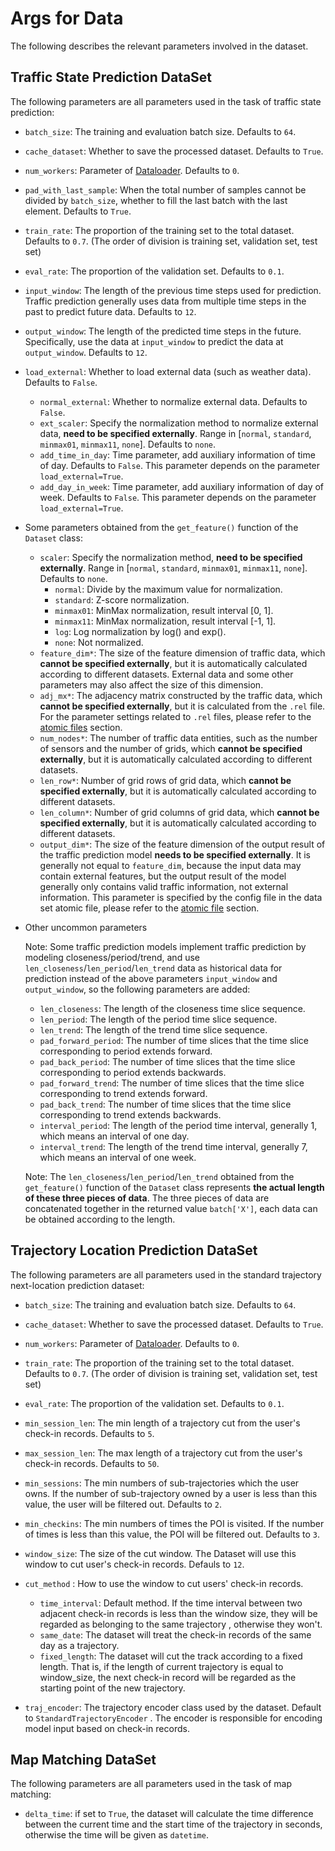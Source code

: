 # Args for Data

The following describes the relevant parameters involved in the dataset.

## Traffic State Prediction DataSet

The following parameters are all parameters used in the task of traffic state prediction:

- `batch_size`: The training and evaluation batch size. Defaults to `64`.

- `cache_dataset`:  Whether to save the processed dataset. Defaults to `True`.

- `num_workers`:  Parameter of [Dataloader](https://pytorch.org/docs/stable/data.html?highlight=dataloader#torch.utils.data.DataLoader). Defaults to `0`.

- `pad_with_last_sample`:  When the total number of samples cannot be divided by `batch_size`, whether to fill the last batch with the last element. Defaults to `True`.

- `train_rate`: The proportion of the training set to the total dataset.  Defaults to `0.7`. (The order of division is training set, validation set, test set)

- `eval_rate`: The proportion of the validation set. Defaults to `0.1`. 

- `input_window`: The length of the previous time steps used for prediction. Traffic prediction generally uses data from multiple time steps in the past to predict future data. Defaults to `12`. 

- `output_window`: The length of the predicted time steps in the future.  Specifically, use the data at `input_window` to predict the data at `output_window`. Defaults to `12`. 

- `load_external`: Whether to load external data (such as weather data). Defaults to `False`.

  - `normal_external`: Whether to normalize external data. Defaults to `False`.
  - `ext_scaler`: Specify the normalization method to normalize external data, **need to be specified externally**. Range in [`normal`, `standard`, `minmax01`, `minmax11`, `none`]. Defaults to `none`.
  - `add_time_in_day`: Time parameter, add auxiliary information of time of day. Defaults to `False`. This parameter depends on the parameter `load_external=True`.
  - `add_day_in_week`: Time parameter, add auxiliary information of day of week. Defaults to `False`. This parameter depends on the parameter `load_external=True`.

- Some parameters obtained from the `get_feature()` function of the `Dataset` class:

  - `scaler`: Specify the normalization method, **need to be specified externally**. Range in [`normal`, `standard`, `minmax01`, `minmax11`, `none`]. Defaults to `none`.
    - `normal`: Divide by the maximum value for normalization.
    - `standard`: Z-score normalization.
    - `minmax01`: MinMax normalization, result interval [0, 1].
    - `minmax11`: MinMax normalization, result interval [-1, 1].
    - `log`: Log normalization by log() and exp().
    - `none`: Not normalized.
  - `feature_dim*`: The size of the feature dimension of traffic data, which **cannot be specified externally**, but it is automatically calculated according to different datasets. External data and some other parameters may also affect the size of this dimension.
  - `adj_mx*`: The adjacency matrix constructed by the traffic data, which **cannot be specified externally**, but it is calculated from the `.rel` file. For the parameter settings related to `.rel` files, please refer to the [atomic files](./atomic_files.md) section.
  - `num_nodes*`: The number of traffic data entities, such as the number of sensors and the number of grids, which **cannot be specified externally**, but it is automatically calculated according to different datasets. 
  - `len_row*`: Number of grid rows of grid data, which **cannot be specified externally**, but it is automatically calculated according to different datasets. 
  - `len_column*`: Number of grid columns of grid data, which **cannot be specified externally**, but it is automatically calculated according to different datasets. 
  - `output_dim*`: The size of the feature dimension of the output result of the traffic prediction model **needs to be specified externally**. It is generally not equal to `feature_dim`, because the input data may contain external features, but the output result of the model generally only contains valid traffic information, not external information. This parameter is specified by the config file in the data set atomic file, please refer to the [atomic file](./atomic_files.md) section.

- Other uncommon parameters

  Note: Some traffic prediction models implement traffic prediction by modeling closeness/period/trend, and use `len_closeness`/`len_period`/`len_trend` data as historical data for prediction instead of the above parameters `input_window` and `output_window`, so the following parameters are added:

  - `len_closeness`: The length of the closeness time slice sequence.
  - `len_period`: The length of the period time slice sequence.
  - `len_trend`: The length of the trend time slice sequence.
  - `pad_forward_period`: The number of time slices that the time slice corresponding to period extends forward.
  - `pad_back_period`: The number of time slices that the time slice corresponding to period extends backwards.
  - `pad_forward_trend`: The number of time slices that the time slice corresponding to trend extends forward.
  - `pad_back_trend`: The number of time slices that the time slice corresponding to trend extends backwards.
  - `interval_period`: The length of the period time interval, generally 1, which means an interval of one day.
  - `interval_trend`: The length of the trend time interval, generally 7, which means an interval of one week.

  Note: The `len_closeness`/`len_period`/`len_trend` obtained from the `get_feature()` function of the `Dataset` class represents **the actual length of these three pieces of data**. The three pieces of data are concatenated together in the returned value `batch['X']`, each data can be obtained according to the length.

## Trajectory Location Prediction DataSet

The following parameters are all parameters used in the standard trajectory next-location prediction dataset:

* `batch_size`: The training and evaluation batch size. Defaults to `64`.
* `cache_dataset`:  Whether to save the processed dataset. Defaults to `True`.
* `num_workers`:  Parameter of [Dataloader](https://pytorch.org/docs/stable/data.html?highlight=dataloader#torch.utils.data.DataLoader). Defaults to `0`.
* `train_rate`: The proportion of the training set to the total dataset.  Defaults to `0.7`. (The order of division is training set, validation set, test set)
* `eval_rate`: The proportion of the validation set. Defaults to `0.1`. 

* `min_session_len`: The min length of a trajectory cut from the user's check-in records. Defaults to `5`.
* `max_session_len`: The max length of a trajectory cut from the user's check-in records. Defaults to `50`.
* `min_sessions`: The min numbers of sub-trajectories which the user owns.  If the number of sub-trajectory owned by a user is less than this value, the user will be filtered out. Defaults to `2`.
* `min_checkins`: The min numbers of times the POI is visited. If the number of times is less than this value, the POI will be filtered out. Defaults to `3`.
* `window_size`: The size of the cut window. The Dataset will use this window to cut user's check-in records. Defauls to `12`.
* `cut_method` : How to use the window to cut users' check-in records. 
  * `time_interval`: Default method. If the time interval between two adjacent check-in records is less than the window size, they will be regarded as belonging to the same trajectory , otherwise they won't.
  * `same_date`: The dataset will treat the check-in records of the same day as a trajectory.
  * `fixed_length`: The dataset will cut the track according to a fixed length. That is, if the length of  current trajectory is equal to window_size, the next check-in record will be regarded as the starting point of the new trajectory.
* `traj_encoder`: The trajectory encoder class used by the dataset. Default to `StandardTrajectoryEncoder` . The encoder is responsible for encoding model input based on check-in records.

## Map Matching DataSet

The following parameters are all parameters used in the task of map matching:

* `delta_time`: if set to `True`, the dataset will calculate the time difference between the current time and the start time of the trajectory in seconds, otherwise the time will be given as `datetime`.

